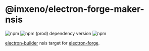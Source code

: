 # @imxeno/electron-forge-maker-nsis
![npm](https://img.shields.io/npm/v/@imxeno/electron-forge-maker-nsis) ![npm (prod) dependency version](https://img.shields.io/npm/dependency-version/@imxeno/electron-forge-maker-nsis/@electron-forge/maker-base) ![npm](https://img.shields.io/npm/dw/@imxeno/electron-forge-maker-nsis)

[electron-builder](https://github.com/electron-userland/electron-builder) nsis target for [electron-forge](https://github.com/electron-userland/electron-forge).
